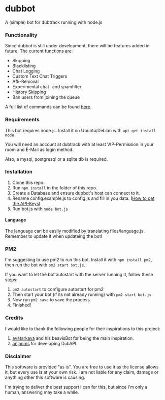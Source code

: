 # dubbot
A (simple) bot for dubtrack running with node.js

### Functionality

Since dubbot is still under development, there will be features added in future. The current functions are:

* Skipping
* Blacklisting
* Chat Logging
* Custom Text Chat Triggers
* Afk-Removal
* Experimental chat- and spamfilter
* History Skipping
* Ban users from joining the queue

A full list of commands can be found [here](/docs/commands.md).

### Requirements

This bot requires node.js. Install it on Ubuntu/Debian with ```apt-get install node```

You will need an account at dubtrack with at least VIP-Permission in your room and E-Mail as login method.

Also, a mysql, postgresql or a sqlite db is required.



### Installation

1. Clone this repo.
2. Run ```npm install``` in the folder of this repo.
3. Create a Database and ensure dubbot's host can connect to it.
4. Rename config.example.js to config.js and fill in you data. ([How to get the API-Keys](/docs/keys.md))
5. Run bot.js with ```node bot.js```

#### Language

The language can be easily modified by translating files/language.js. Remember to update it when updateing the bot!


### PM2

I'm suggesting to use pm2 to run this bot. Install it with ```npm install pm2```, then run the bot with ```pm2 start bot.js```.

If you want to let the bot autostart with the server running it, follow these steps:

1. ```pm2 autostart``` to configure autostart for pm2
2. Then start your bot (if its not already running) with ```pm2 start bot.js```
3. Now run ```pm2 save``` to save the process.
4. Finished!


### Credits

I would like to thank the following people for their inspirations to this project:

1. [avatarkava](https://github.com/avatarkava) and his beavisBot for being the main inspiration.
2. [anjanms](https://github.com/anjanms) for developing DubAPI.


### Disclaimer

This software is provided "as is". You are free to use it as the license allows it, but every use is at your own risk. I am not liable for any claim, damage or anything other this software is causing.

I'm trying to deliver the best support i can for this, but since i'm only a human, answering may take a while.
